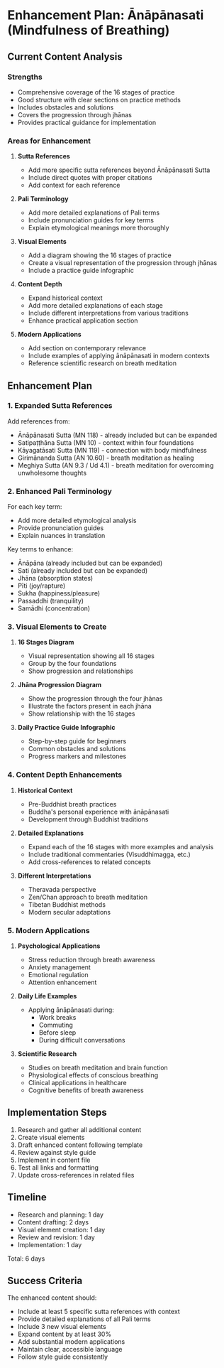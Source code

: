 # Enhancement Plan: Ānāpānasati (Mindfulness of Breathing)

## Current Content Analysis

### Strengths
- Comprehensive coverage of the 16 stages of practice
- Good structure with clear sections on practice methods
- Includes obstacles and solutions
- Covers the progression through jhānas
- Provides practical guidance for implementation

### Areas for Enhancement
1. **Sutta References**
   - Add more specific sutta references beyond Ānāpānasati Sutta
   - Include direct quotes with proper citations
   - Add context for each reference

2. **Pali Terminology**
   - Add more detailed explanations of Pali terms
   - Include pronunciation guides for key terms
   - Explain etymological meanings more thoroughly

3. **Visual Elements**
   - Add a diagram showing the 16 stages of practice
   - Create a visual representation of the progression through jhānas
   - Include a practice guide infographic

4. **Content Depth**
   - Expand historical context
   - Add more detailed explanations of each stage
   - Include different interpretations from various traditions
   - Enhance practical application section

5. **Modern Applications**
   - Add section on contemporary relevance
   - Include examples of applying ānāpānasati in modern contexts
   - Reference scientific research on breath meditation

## Enhancement Plan

### 1. Expanded Sutta References

Add references from:
- Ānāpānasati Sutta (MN 118) - already included but can be expanded
- Satipaṭṭhāna Sutta (MN 10) - context within four foundations
- Kāyagatāsati Sutta (MN 119) - connection with body mindfulness
- Girimānanda Sutta (AN 10.60) - breath meditation as healing
- Meghiya Sutta (AN 9.3 / Ud 4.1) - breath meditation for overcoming unwholesome thoughts

### 2. Enhanced Pali Terminology

For each key term:
- Add more detailed etymological analysis
- Provide pronunciation guides
- Explain nuances in translation

Key terms to enhance:
- Ānāpāna (already included but can be expanded)
- Sati (already included but can be expanded)
- Jhāna (absorption states)
- Pīti (joy/rapture)
- Sukha (happiness/pleasure)
- Passaddhi (tranquility)
- Samādhi (concentration)

### 3. Visual Elements to Create

1. **16 Stages Diagram**
   - Visual representation showing all 16 stages
   - Group by the four foundations
   - Show progression and relationships

2. **Jhāna Progression Diagram**
   - Show the progression through the four jhānas
   - Illustrate the factors present in each jhāna
   - Show relationship with the 16 stages

3. **Daily Practice Guide Infographic**
   - Step-by-step guide for beginners
   - Common obstacles and solutions
   - Progress markers and milestones

### 4. Content Depth Enhancements

1. **Historical Context**
   - Pre-Buddhist breath practices
   - Buddha's personal experience with ānāpānasati
   - Development through Buddhist traditions

2. **Detailed Explanations**
   - Expand each of the 16 stages with more examples and analysis
   - Include traditional commentaries (Visuddhimagga, etc.)
   - Add cross-references to related concepts

3. **Different Interpretations**
   - Theravada perspective
   - Zen/Chan approach to breath meditation
   - Tibetan Buddhist methods
   - Modern secular adaptations

### 5. Modern Applications

1. **Psychological Applications**
   - Stress reduction through breath awareness
   - Anxiety management
   - Emotional regulation
   - Attention enhancement

2. **Daily Life Examples**
   - Applying ānāpānasati during:
     - Work breaks
     - Commuting
     - Before sleep
     - During difficult conversations

3. **Scientific Research**
   - Studies on breath meditation and brain function
   - Physiological effects of conscious breathing
   - Clinical applications in healthcare
   - Cognitive benefits of breath awareness

## Implementation Steps

1. Research and gather all additional content
2. Create visual elements
3. Draft enhanced content following template
4. Review against style guide
5. Implement in content file
6. Test all links and formatting
7. Update cross-references in related files

## Timeline

- Research and planning: 1 day
- Content drafting: 2 days
- Visual element creation: 1 day
- Review and revision: 1 day
- Implementation: 1 day

Total: 6 days

## Success Criteria

The enhanced content should:
- Include at least 5 specific sutta references with context
- Provide detailed explanations of all Pali terms
- Include 3 new visual elements
- Expand content by at least 30%
- Add substantial modern applications
- Maintain clear, accessible language
- Follow style guide consistently
